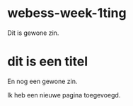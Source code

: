 # webess-week-1ting

Dit is gewone zin.

# dit is een titel

En nog een gewone zin.

Ik heb een nieuwe pagina toegevoegd.